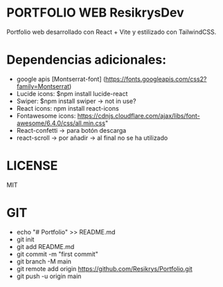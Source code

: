# PORTFOLIO WEB ResikrysDev

Portfolio web desarrollado con React + Vite y estilizado con TailwindCSS.

# Dependencias adicionales: 
- google apis [Montserrat-font] (https://fonts.googleapis.com/css2?family=Montserrat)
- Lucide icons: $npm install lucide-react
- Swiper: $npm install swiper -> not in use?
- React icons: npm install react-icons
- Fontawesome icons: https://cdnjs.cloudflare.com/ajax/libs/font-awesome/6.4.0/css/all.min.css"
- React-confetti -> para botón descarga
- react-scroll -> por añadir -> al final no se ha utilizado
 

# LICENSE
MIT

# GIT
- echo "# Portfolio" >> README.md
- git init
- git add README.md
- git commit -m "first commit"
- git branch -M main
- git remote add origin https://github.com/Resikrys/Portfolio.git
- git push -u origin main

<!-- # React + Vite

This template provides a minimal setup to get React working in Vite with HMR and some ESLint rules.

Currently, two official plugins are available:

- [@vitejs/plugin-react](https://github.com/vitejs/vite-plugin-react/blob/main/packages/plugin-react) uses [Babel](https://babeljs.io/) for Fast Refresh
- [@vitejs/plugin-react-swc](https://github.com/vitejs/vite-plugin-react/blob/main/packages/plugin-react-swc) uses [SWC](https://swc.rs/) for Fast Refresh

## Expanding the ESLint configuration

If you are developing a production application, we recommend using TypeScript with type-aware lint rules enabled. Check out the [TS template](https://github.com/vitejs/vite/tree/main/packages/create-vite/template-react-ts) for information on how to integrate TypeScript and [`typescript-eslint`](https://typescript-eslint.io) in your project. -->


